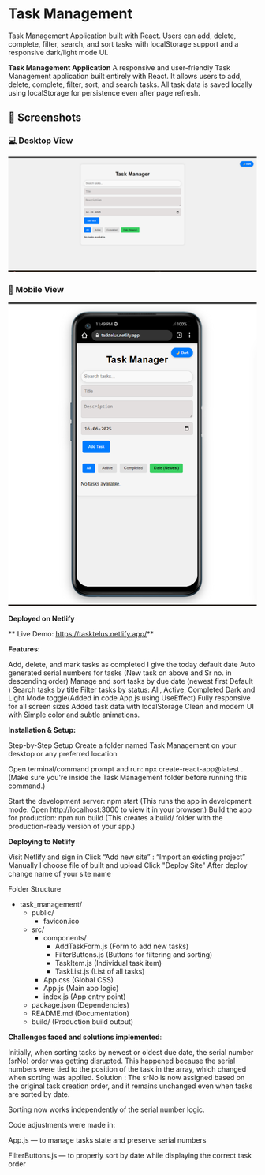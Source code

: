 # Task Management 
Task Management Application built with React. Users can add, delete, complete, filter, search, and sort tasks with localStorage support and a responsive dark/light mode UI.


**Task Management Application**
A responsive and user-friendly Task Management application built entirely with React. It allows users to add, delete, complete, filter, sort, and search tasks. All task data is saved locally using localStorage for persistence even after page refresh.

## 📸 Screenshots

### 💻 Desktop View

![Desktop View](https://raw.githubusercontent.com/sunil8654/Task-Management-telus/main/public/Desktop-view.png)

### 📱 Mobile View

![Mobile View](https://raw.githubusercontent.com/sunil8654/Task-Management-telus/main/public/Mobile-view.png)



**Deployed on Netlify**

** Live Demo: https://tasktelus.netlify.app/**

**Features:**

Add, delete, and mark tasks as completed
I give the today default date 
Auto generated serial numbers for tasks (New task on above and Sr no. in descending order)
Manage and sort tasks by due date (newest first Default )
Search tasks by title
Filter tasks by status: All, Active, Completed
Dark and Light Mode toggle(Added in code App.js using UseEffect)
Fully responsive for all screen sizes
Added task data with localStorage
Clean and modern UI with Simple color  and subtle animations.


**Installation & Setup:**

Step-by-Step Setup
Create a folder named Task Management on your desktop or any preferred location

Open terminal/command prompt and run:
npx create-react-app@latest .
(Make sure you're inside the Task Management folder before running this command.)

Start the development server:
npm start
 (This runs the app in development mode. Open http://localhost:3000 to view it in your browser.)
Build the app for production:
npm run build
 (This creates a build/ folder with the production-ready version of your app.)


**Deploying to Netlify**

Visit Netlify and sign in
Click “Add new site” : “Import an existing project”
Manually I choose file of built and upload
Click "Deploy Site"
After deploy change name of your site name 


Folder Structure

- task_management/
  - public/
    - favicon.ico
  - src/
    - components/
      - AddTaskForm.js (Form to add new tasks)
      - FilterButtons.js (Buttons for filtering and sorting)
      - TaskItem.js (Individual task item)
      - TaskList.js (List of all tasks)
    - App.css (Global CSS)
    - App.js (Main app logic)
    - index.js (App entry point)
  - package.json (Dependencies)
  - README.md (Documentation)
  - build/ (Production build output)


**Challenges faced and solutions implemented**:


Initially, when sorting tasks by newest or oldest due date, the serial number (srNo) order was getting disrupted. This happened because the serial numbers were tied to the position of the task in the array, which changed when sorting was applied.
Solution :
The srNo is now assigned based on the original task creation order, and it remains unchanged even when tasks are sorted by date.


Sorting now works independently of the serial number logic.


Code adjustments were made in:


App.js — to manage tasks state and preserve serial numbers


FilterButtons.js — to properly sort by date while displaying the correct task order




